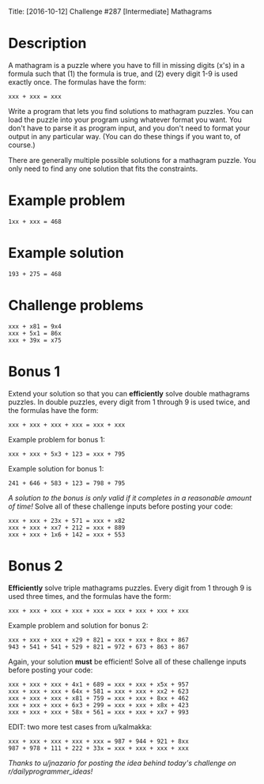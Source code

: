 Title: [2016-10-12] Challenge #287 [Intermediate] Mathagrams

# Description

A mathagram is a puzzle where you have to fill in missing digits (x's) in a formula such that (1) the formula is true, and (2) every digit 1-9 is used exactly once. The formulas have the form:

    xxx + xxx = xxx

Write a program that lets you find solutions to mathagram puzzles. You can load the puzzle into your program using whatever format you want. You don't have to parse it as program input, and you don't need to format your output in any particular way. (You can do these things if you want to, of course.)

There are generally multiple possible solutions for a mathagram puzzle. You only need to find any one solution that fits the constraints.

# Example problem

    1xx + xxx = 468

# Example solution

    193 + 275 = 468

# Challenge problems

    xxx + x81 = 9x4  
    xxx + 5x1 = 86x
    xxx + 39x = x75

# Bonus 1

Extend your solution so that you can **efficiently** solve double mathagrams puzzles. In double puzzles, every digit from 1 through 9 is used twice, and the formulas have the form:

    xxx + xxx + xxx + xxx = xxx + xxx

Example problem for bonus 1:

    xxx + xxx + 5x3 + 123 = xxx + 795

Example solution for bonus 1:

    241 + 646 + 583 + 123 = 798 + 795

*A solution to the bonus is only valid if it completes in a reasonable amount of time!* Solve all of these challenge inputs before posting your code:

    xxx + xxx + 23x + 571 = xxx + x82
    xxx + xxx + xx7 + 212 = xxx + 889
    xxx + xxx + 1x6 + 142 = xxx + 553

# Bonus 2

**Efficiently** solve triple mathagrams puzzles. Every digit from 1 through 9 is used three times, and the formulas have the form:

    xxx + xxx + xxx + xxx + xxx = xxx + xxx + xxx + xxx

Example problem and solution for bonus 2:

    xxx + xxx + xxx + x29 + 821 = xxx + xxx + 8xx + 867
    943 + 541 + 541 + 529 + 821 = 972 + 673 + 863 + 867

Again, your solution **must** be efficient! Solve all of these challenge inputs before posting your code:

    xxx + xxx + xxx + 4x1 + 689 = xxx + xxx + x5x + 957
    xxx + xxx + xxx + 64x + 581 = xxx + xxx + xx2 + 623
    xxx + xxx + xxx + x81 + 759 = xxx + xxx + 8xx + 462
    xxx + xxx + xxx + 6x3 + 299 = xxx + xxx + x8x + 423
    xxx + xxx + xxx + 58x + 561 = xxx + xxx + xx7 + 993

EDIT: two more test cases from u/kalmakka:

    xxx + xxx + xxx + xxx + xxx = 987 + 944 + 921 + 8xx
    987 + 978 + 111 + 222 + 33x = xxx + xxx + xxx + xxx

*Thanks to u/jnazario for posting the idea behind today's challenge on r/dailyprogrammer_ideas!*